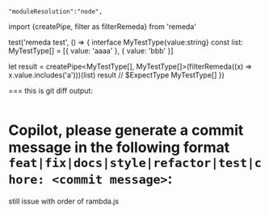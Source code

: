     "moduleResolution":"node",

import {createPipe, filter as filterRemeda} from 'remeda'

test('remeda test', () => {
  interface MyTestType{value:string}
  const list: MyTestType[] = [{ value: 'aaaa' }, { value: 'bbb' }]
  
  let result = createPipe<MyTestType[], MyTestType[]>(filterRemeda((x) => x.value.includes('a')))(list)
  result // $ExpectType MyTestType[]
})

===
this is git diff output:

```

```

Copilot, please generate a commit message in the following format `feat|fix|docs|style|refactor|test|chore: <commit message>`:
===
still issue with order of rambda.js